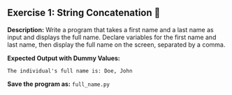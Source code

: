 ## Exercise 1: String Concatenation 🤝

**Description:** Write a program that takes a first name and a last name as input and displays the full name. Declare variables for the first name and last name, then display the full name on the screen, separated by a comma.

**Expected Output with Dummy Values:**
```
The individual's full name is: Doe, John
```

**Save the program as:** `full_name.py`
